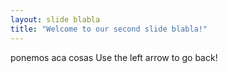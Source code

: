 ```yaml
---
layout: slide blabla
title: "Welcome to our second slide blabla!"
---
```

ponemos aca cosas
Use the left arrow to go back!

